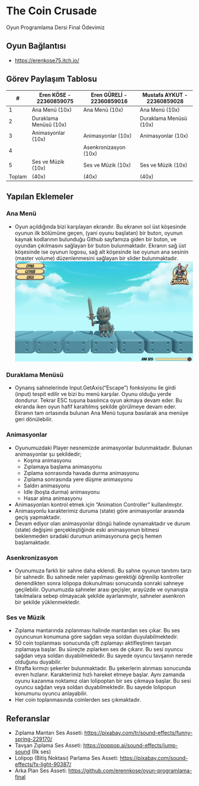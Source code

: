 # The Coin Crusade
Oyun Programlama Dersi Final Ödevimiz

## Oyun Bağlantısı
 -  https://erenkose75.itch.io/
   
## Görev Paylaşım Tablosu
| #      | Eren KÖSE - 22360859075                 | Eren GÜRELİ - 22360859016                 | Mustafa AYKUT - 22360859028                 |
|--------|-----------------------------------------|-------------------------------------------|---------------------------------------------|
| 1      | Ana Menü (10x)                          | Ana Menü (10x)                            | Ana Menü (10x)                              |
| 2      | Duraklama Menüsü (10x)                  |                                           | Duraklama Menüsü (10x)                      |
| 3      | Animasyonlar (10x)                      | Animasyonlar (10x)                        | Animasyonlar (10x)                          |
| 4      |                                         | Asenkronizasyon (10x)                     |                                             |
| 5      | Ses ve Müzik (10x)                      |  Ses ve Müzik (10x)                       | Ses ve Müzik (10x)                          |
| Toplam | (40x)                                   |  (40x)                                    | (40x)                                       |

## Yapılan Eklemeler

### Ana Menü
- Oyun açıldığında bizi karşılayan ekrandır. Bu ekranın sol üst köşesinde oyunun ilk bölümüne geçen, (yani oyunu başlatan) bir buton, oyunun kaynak kodlarının bulunduğu Github sayfamıza giden bir buton, ve oyundan çıkılmasını sağlayan bir buton bulunmaktadır. Ekranın sağ üst köşesinde ise oyunun logosu, sağ alt köşesinde ise oyunun ana sesinin (master volume) düzenlenmesini sağlayan bir slider bulunmaktadır.
![Ana Menü](readme-pics/mainMenu.png)

### Duraklama Menüsü
- Oynanış sahnelerinde Input.GetAxis(“Escape”) fonksiyonu ile girdi (input) tespit edilir ve bizi bu menü karşılar. Oyunu olduğu yerde dondurur. Tekrar ESC tuşuna basılınca oyun akmaya devam eder. Bu ekranda iken oyun hafif karaltılmış şekilde görülmeye devam eder. Ekranın tam ortasında bulunan Ana Menü tuşuna basılarak ana menüye geri dönülebilir.

### Animasyonlar
- Oyunumuzdaki Player nesnemizde animasyonlar bulunmaktadır. Bulunan animasyonlar şu şekildedir; 
  - Koşma animasyonu
  - Zıplamaya başlama animasyonu
  - Zıplama sonrasında havada durma animasyonu
  - Zıplama sonrasında yere düşme animasyonu
  - Saldırı animasyonu
  - Idle (boşta durma) animasyonu
  - Hasar alma animasyonu
- Animasyonları kontrol etmek için “Animation Controller” kullanılmıştır.
- Animasyonlu karakterimiz duruma (state) göre animasyonlar arasında geçiş yapmaktadır.
- Devam ediyor olan animasyonlar döngü halinde oynamaktadır ve durum (state) değişimi gerçekleştiğinde eski animasyonun bitmesi beklenmeden sıradaki durumun animasyonuna geçiş hemen başlamaktadır.

### Asenkronizasyon
- Oyunumuza farklı bir sahne daha eklendi. Bu sahne oyunun tanıtımı tarzı bir sahnedir. Bu sahnede neler yapılması gerektiği öğrenilip kontroller denendikten sonra lolipopa dokunulması sonucunda sonraki sahneye geçilebilir. Oyunumuzda sahneler arası geçişler, arayüzde ve oynanışta takılmalara sebep olmayacak şekilde ayarlanmıştır, sahneler asenkron bir şekilde yüklenmektedir. 

### Ses ve Müzik
- Zıplama mantarında zıplanması halinde mantardan ses çıkar. Bu ses oyuncunun konumuna göre sağdan veya soldan duyulabilmektedir.
- 50 coin toplanması sonucunda çift zıplamayı aktifleştiren tavşan zıplamaya başlar. Bu süreçte zıplarken ses de çıkarır. Bu sesi oyuncu sağdan veya soldan duyabilmektedir. Bu sayede oyuncu tavşanın nerede olduğunu duyabilir.
- Etrafta kırmızı şekerler bulunmaktadır. Bu şekerlerin alınması sonucunda evren hızlanır. Karakterimiz hızlı hareket etmeye başlar. Aynı zamanda oyunu kazanma noktamız olan lolipoptan bir ses çıkmaya başlar. Bu sesi oyuncu sağdan veya soldan duyabilmektedir. Bu sayede lolipopun konumunu oyuncu anlayabilir.
- Her coin toplanmasında coinlerden ses çıkmaktadır.

## Referanslar
- Zıplama Mantarı Ses Asseti: https://pixabay.com/tr/sound-effects/funny-spring-229170/
- Tavşan Zıplama Ses Asseti: https://poppop.ai/sound-effects/jump-sound (İlk ses)
- Lolipop (Bitiş Noktası) Parlama Ses Asseti: https://pixabay.com/sound-effects/fx-light-90387/
- Arka Plan Ses Asseti: https://github.com/erennkose/oyun-programlama-final
